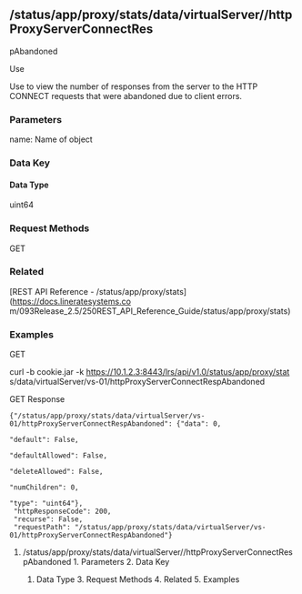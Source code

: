 ## /status/app/proxy/stats/data/virtualServer/<name>/httpProxyServerConnectRes
pAbandoned

Use

Use to view the number of responses from the server to the HTTP CONNECT
requests that were abandoned due to client errors.

### Parameters

name: Name of object

### Data Key

#### Data Type

uint64

### Request Methods

GET

### Related

[REST API Reference - /status/app/proxy/stats](https://docs.lineratesystems.co
m/093Release_2.5/250REST_API_Reference_Guide/status/app/proxy/stats)

### Examples

GET

curl -b cookie.jar -k https://10.1.2.3:8443/lrs/api/v1.0/status/app/proxy/stat
s/data/virtualServer/vs-01/httpProxyServerConnectRespAbandoned

GET Response

    
    {"/status/app/proxy/stats/data/virtualServer/vs-01/httpProxyServerConnectRespAbandoned": {"data": 0,
                                                                                            "default": False,
                                                                                            "defaultAllowed": False,
                                                                                            "deleteAllowed": False,
                                                                                            "numChildren": 0,
                                                                                            "type": "uint64"},
     "httpResponseCode": 200,
     "recurse": False,
     "requestPath": "/status/app/proxy/stats/data/virtualServer/vs-01/httpProxyServerConnectRespAbandoned"}
    

  1. /status/app/proxy/stats/data/virtualServer/<name>/httpProxyServerConnectRespAbandoned
    1. Parameters
    2. Data Key
      1. Data Type
    3. Request Methods
    4. Related
    5. Examples

